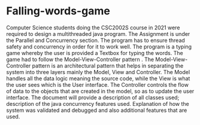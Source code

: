 # Falling-words-game

Computer Science students doing the CSC2002S course in 2021 were required to design a 
multithreaded java program. The Assignment is under the Parallel and Concurrency section. The 
program has to ensure thread safety and concurrency in order for it to work well. 
The program is a typing game whereby the user is provided a Textbox for typing the words. The game 
had to follow the Model-View-Controller pattern . The Model-View-Controller pattern is an 
architectural pattern that helps in separating the system into three layers mainly the Model, View and 
Controller. The Model handles all the data logic meaning the source code, while the View is what the 
user sees which is the User interface. The Controller controls the flow of data to the objects that are 
created in the model, so as to update the user interface. The document will provide a description of all 
classes used; description of the java concurrency features used. Explanation of how the system was 
validated and debugged and also additional features that are used.
